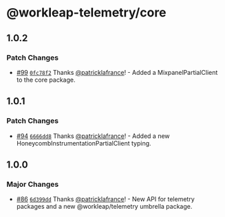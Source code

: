 # @workleap-telemetry/core

## 1.0.2

### Patch Changes

- [#99](https://github.com/workleap/wl-telemetry/pull/99) [`0fc78f2`](https://github.com/workleap/wl-telemetry/commit/0fc78f29c914075ced4d96c916edcb78e8033983) Thanks [@patricklafrance](https://github.com/patricklafrance)! - Added a MixpanelPartialClient to the core package.

## 1.0.1

### Patch Changes

- [#94](https://github.com/workleap/wl-telemetry/pull/94) [`6666dd8`](https://github.com/workleap/wl-telemetry/commit/6666dd843eb7e9d5db3ec28b8777668e62543a1f) Thanks [@patricklafrance](https://github.com/patricklafrance)! - Added a new HoneycombInstrumentationPartialClient typing.

## 1.0.0

### Major Changes

- [#86](https://github.com/workleap/wl-telemetry/pull/86) [`6d399dd`](https://github.com/workleap/wl-telemetry/commit/6d399dd6e01448a474ec098c64b185e45d9b6b5e) Thanks [@patricklafrance](https://github.com/patricklafrance)! - New API for telemetry packages and a new @workleap/telemetry umbrella package.

